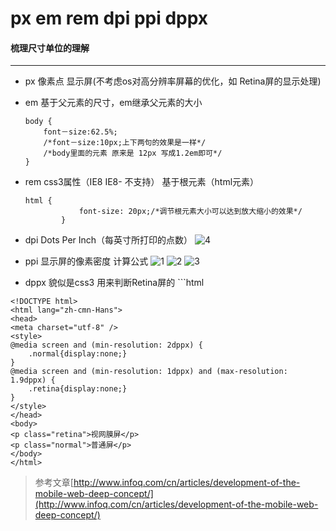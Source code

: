 # px em rem dpi ppi dppx

#### 梳理尺寸单位的理解

---

* px 像素点 显示屏\(不考虑os对高分辨率屏幕的优化，如 Retina屏的显示处理\)

* em 基于父元素的尺寸，em继承父元素的大小

  ```
  body {
      font－size:62.5%;
      /*font－size:10px;上下两句的效果是一样*/
      /*body里面的元素 原来是 12px 写成1.2em即可*/
  }
  ```

* rem css3属性（IE8 IE8- 不支持） 基于根元素（html元素）

  ```
  html {
              font-size: 20px;/*调节根元素大小可以达到放大缩小的效果*/
          }
  ```

* dpi Dots Per Inch（每英寸所打印的点数）
  ![](http://cdn.infoqstatic.com/statics_s2_20150707-0138u2/resource/articles/development-of-the-mobile-web-deep-concept/zh/resources/zoom_pic.gif "4")
* ppi 显示屏的像素密度 计算公式
  ![](http://cdn.infoqstatic.com/statics_s2_20150707-0138u2/resource/articles/development-of-the-mobile-web-deep-concept/zh/resources/original.png "1")
  ![](http://hiphotos.baidu.com/exp/pic/item/cbc17b380cd79123de98a335ac345982b2b78033.jpg "2")
  ![](http://hiphotos.baidu.com/exp/pic/item/c28fddfdfc0392457af8d64e8694a4c27c1e25e6.jpg "3")
* dppx 貌似是css3 用来判断Retina屏的 \`\`\`html 

```
<!DOCTYPE html>
<html lang="zh-cmn-Hans">
<head>
<meta charset="utf-8" />
<style>
@media screen and (min-resolution: 2dppx) {
    .normal{display:none;}
}
@media screen and (min-resolution: 1dppx) and (max-resolution: 1.9dppx) {
    .retina{display:none;}
}
</style>
</head>
<body>
<p class="retina">视网膜屏</p>
<p class="normal">普通屏</p>
</body>
</html>
```

> 参考文章[http://www.infoq.com/cn/articles/development-of-the-mobile-web-deep-concept/](http://www.infoq.com/cn/articles/development-of-the-mobile-web-deep-concept/)



